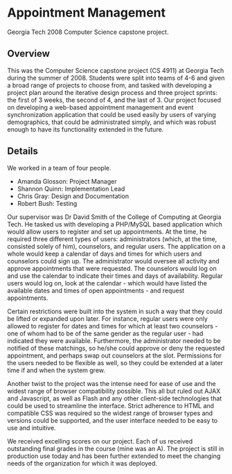 # Appointment Management

Georgia Tech 2008 Computer Science capstone project.

## Overview

This was the Computer Science capstone project (CS 4911) at Georgia Tech during the summer of 2008. Students were split into teams of 4-6 and given a broad range of projects to choose from, and tasked with developing a project plan around the iterative design process and three project sprints: the first of 3 weeks, the second of 4, and the last of 3. Our project focused on developing a web-based appointment management and event synchronization application that could be used easily by users of varying demographics, that could be administrated simply, and which was robust enough to have its functionality extended in the future.

## Details

We worked in a team of four people.

* Amanda Glosson: Project Manager
* Shannon Quinn: Implementation Lead
* Chris Gray: Design and Documentation
* Robert Bush: Testing

Our supervisor was Dr David Smith of the College of Computing at Georgia Tech. He tasked us with developing a PHP/MySQL based application which would allow users to register and set up appointments. At the time, he required three different types of users: administrators (which, at the time, consisted solely of him), counselors, and regular users. The application on a whole would keep a calendar of days and times for which users and counselors could sign up. The administrator would oversee all activity and approve appointments that were requested. The counselors would log on and use the calendar to indicate their times and days of availability. Regular users would log on, look at the calendar - which would have listed the available dates and times of open appointments - and request appointments.

Certain restrictions were built into the system in such a way that they could be lifted or expanded upon later. For instance, regular users were only allowed to register for dates and times for which at least two counselors - one of whom had to be of the same gender as the regular user - had indicated they were available. Furthermore, the administrator needed to be notified of these matchings, so he/she could approve or deny the requested appointment, and perhaps swap out counselors at the slot. Permissions for the users needed to be flexible as well, so they could be extended at a later time if and when the system grew.

Another twist to the project was the intense need for ease of use and the widest range of browser compatibility possible. This all but ruled out AJAX and Javascript, as well as Flash and any other client-side technologies that could be used to streamline the interface. Strict adherence to HTML and compatible CSS was required so the widest range of browser types and versions could be supported, and the user interface needed to be easy to use and intuitive.

We received excelling scores on our project. Each of us received outstanding final grades in the course (mine was an A). The project is still in production use today and has been further extended to meet the changing needs of the organization for which it was deployed.
